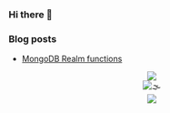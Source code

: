 
### Hi there 👋

### Blog posts
<!-- BLOG-POST-LIST:START -->
- [MongoDB Realm functions](https://duttaaniruddha31.medium.com/mongodb-realm-functions-55c9779a7d0a)

<!-- BLOG-POST-LIST:END -->

<div align="center">
<a href="https://github.com/duttaANI/duttaANI">
  <img align="center" src="https://github-readme-stats.vercel.app/api?username=duttaANI&theme=nord&icons=true&hide=issues" />
</a>

<div><img src='https://komarev.com/ghpvc/?username=duttaANI&style=flat-square&label=VISITORS&color=9ba7e8' alt='🌫' /></div>
  
  <div> <img align="center" src="https://github-readme-stats.vercel.app/api/top-langs/?username=duttaANI&eclude_repo=AR_solar_system&hide=jupyter Notebook&langs_count=10&layout=compact&title_color=ffffff&text_color=c9cacc&icon_color=2bbc8a&bg_color=1d1f21" /></div>

</div>
<!-- <a href="https://github.com/duttaANI/duttaANI">
  <img align="center" src="https://github-readme-stats.vercel.app/api/top-langs/?username=duttaANI&exclude_repo=PythonMagic&langs_count=8&layout=compact&title_color=ffffff&text_color=c9cacc&icon_color=2bbc8a&bg_color=1d1f21" />
</a> -->
